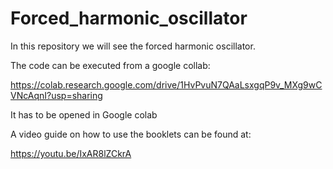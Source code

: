 # Forced_harmonic_oscillator
In this repository we will see the forced harmonic oscillator.

The code can be executed from a google collab:

https://colab.research.google.com/drive/1HvPvuN7QAaLsxgqP9v_MXg9wCVNcAqnI?usp=sharing

It has to be opened in Google colab

A video guide on how to use the booklets can be found at:

https://youtu.be/IxAR8lZCkrA
